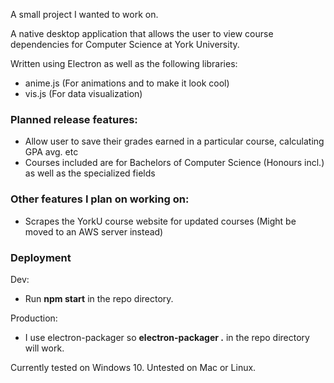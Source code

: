 A small project I wanted to work on.

A native desktop application that allows the user to view course dependencies for Computer Science at York University.

Written using Electron as well as the following libraries:
- anime.js (For animations and to make it look cool)
- vis.js (For data visualization)

### Planned release features:
- Allow user to save their grades earned in a particular course, calculating GPA avg. etc
- Courses included are for Bachelors of Computer Science (Honours incl.) as well as the specialized fields

### Other features I plan on working on:
- Scrapes the YorkU course website for updated courses (Might be moved to an AWS server instead)

### Deployment
Dev:
- Run **npm start** in the repo directory.

Production:
- I use electron-packager so **electron-packager .** in the repo directory will work.

Currently tested on Windows 10. Untested on Mac or Linux.